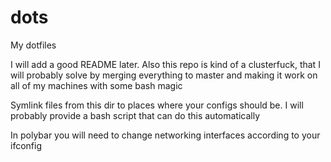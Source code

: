 # dots
My dotfiles

I will add a good README later. Also this repo is kind of a clusterfuck, that I will probably solve by merging everything to master and making it work on all of my machines with some bash magic

Symlink files from this dir to places where your configs should be. I will probably provide a bash script that can do this automatically

In polybar you will need to change networking interfaces according to your ifconfig
